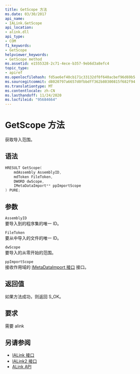 ```yaml
---
title: GetScope 方法
ms.date: 03/30/2017
api_name:
- IALink.GetScope
api_location:
- alink.dll
api_type:
- COM
f1_keywords:
- GetScope
helpviewer_keywords:
- GetScope method
ms.assetid: e1555328-2c71-4ece-b357-9eb6d3a8efc4
topic_type:
- apiref
ms.openlocfilehash: fd5ae6ef40cb171c33132df0f640acbef96d69b5
ms.sourcegitcommit: d8020797a6657d0fbbdff362b80300815f682f94
ms.translationtype: MT
ms.contentlocale: zh-CN
ms.lasthandoff: 11/24/2020
ms.locfileid: "95684664"
---
```

# <a name="getscope-method"></a>GetScope 方法

获取导入范围。  
  
## <a name="syntax"></a>语法  
  
```cpp  
HRESULT GetScope(  
    mdAssembly AssemblyID,  
    mdToken FileToken,  
    DWORD dwScope,  
    IMetaDataImport** ppImportScope  
) PURE;  
```  
  
## <a name="parameters"></a>参数  

 `AssemblyID`  
 要导入到的程序集的唯一 ID。  
  
 `FileToken`  
 要从中导入的文件的唯一 ID。  
  
 `dwScope`  
 要导入的从零开始的范围。  
  
 `ppImportScope`  
 接收作用域的 [IMetaDataImport 接口](../metadata/imetadataimport-interface.md) 接口。  
  
## <a name="return-value"></a>返回值  

 如果方法成功，则返回 S_OK。  
  
## <a name="requirements"></a>要求  

 需要 alink  
  
## <a name="see-also"></a>另请参阅

- [IALink 接口](ialink-interface.md)
- [IALink2 接口](ialink2-interface.md)
- [ALink API](index.md)
